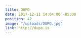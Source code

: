 ```yaml
---
title: DUPO
date: 2017-12-11 14:04:00 -05:00
position: 42
image: "/uploads/DUPO.jpg"
link: http://dupo.is
---
```


